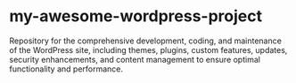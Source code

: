 # my-awesome-wordpress-project
Repository for the comprehensive development, coding, and maintenance of the WordPress site, including themes, plugins, custom features, updates, security enhancements, and content management to ensure optimal functionality and performance.
